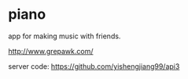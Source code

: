 # piano

app for making music with friends.

http://www.grepawk.com/


server code: https://github.com/yishengjiang99/api3
